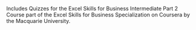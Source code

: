Includes Quizzes for the Excel Skills for Business Intermediate Part 2 Course part of the Excel Skills for Business  Specialization on Coursera by the Macquarie University.